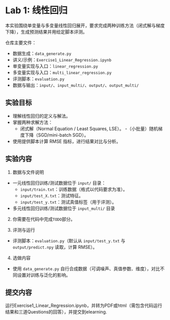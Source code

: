# Lab 1: 线性回归

本实验围绕单变量与多变量线性回归展开，要求完成两种训练方法（闭式解与梯度下降），生成预测结果并用给定脚本评测。

仓库主要文件：
- 数据生成：`data_generate.py`
- 讲义/示例：`Exercise1_Linear_Regression.ipynb`
- 单变量实现与入口：`linear_regression.py`
- 多变量实现与入口：`multi_linear_regression.py`
- 评测脚本：`evaluation.py`
- 数据与输出：`input/`、`input_multi/`、`output/`、`output_multi/`

## 实验目标
- 理解线性回归的定义与解法。
- 掌握两种求解方法：
	- 闭式解（Normal Equation / Least Squares, LSE）。
	-（小批量）随机梯度下降（SGD/mini-batch SGD）。
- 使用提供脚本计算 RMSE 指标，进行结果对比与分析。

## 实验内容
1) 数据与文件说明
- 一元线性回归训练/测试数据位于 `input/` 目录：
	- `input/train.txt`：训练数据（格式以代码要求为准）。
	- `input/test_X.txt`：测试特征。
	- `input/test_y.txt`：测试真值标签（用于评测）。
- 多元线性回归训练/测试数据位于 `input_multi/` 目录
  
2) 你需要在代码中完成`TODO`部分。

3) 评测与运行
- 评测脚本：`evaluation.py`（默认从 `input/test_y.txt` 与 `output/predict.npy` 读取，计算 RMSE）。

4) 选做内容
- 使用 `data_generate.py` 自行合成数据（可调噪声、真值参数、维度），对比不同设置对训练与泛化的影响。

## 提交内容
运行Exercise1_Linear_Regression.ipynb，并转为PDF或html（需包含代码运行结果和三道Questions的回答），并提交到elearning.


